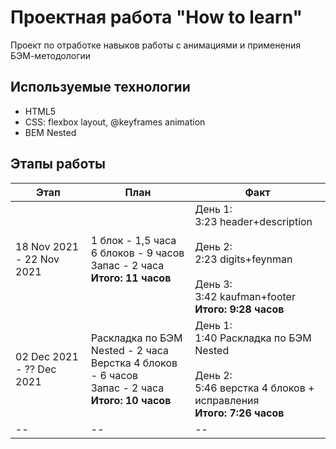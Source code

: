 # Проектная работа "How to learn"
Проект по отработке навыков работы с анимациями и применения БЭМ-методологии


## Используемые технологии
* HTML5
* CSS: flexbox layout, @keyframes animation
* BEM Nested



## Этапы работы


|Этап|План|Факт|
|--|--|--|
|18 Nov 2021 - 22 Nov 2021|1 блок - 1,5 часа <br> 6 блоков - 9 часов <br> Запас - 2 часа <br>**Итого: 11 часов**|День 1: <br> 3:23 header+description <br><br> День 2: <br> 2:23 digits+feynman <br><br> День 3: <br> 3:42 kaufman+footer <br> **Итого: 9:28 часов**|
02 Dec 2021 - ?? Dec 2021|Раскладка по БЭМ Nested - 2 часа <br> Верстка 4 блоков - 6 часов <br> Запас - 2 часа <br> **Итого: 10 часов**|День 1: <br> 1:40 Раскладка по БЭМ Nested <br><br> День 2: <br> 5:46 верстка 4 блоков + исправления <br> **Итого: 7:26 часов**|
|--|--|--|
